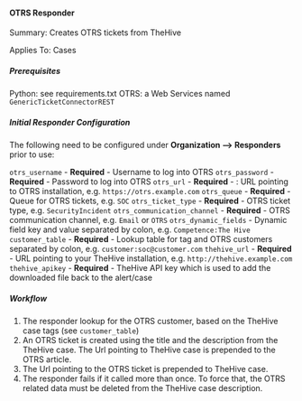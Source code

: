 #### OTRS Responder

Summary: Creates OTRS tickets from TheHive

Applies To: Cases

##### Prerequisites

Python: see requirements.txt
OTRS: a Web Services named `GenericTicketConnectorREST`

##### Initial Responder Configuration

The following need to be configured under **Organization --> Responders** prior to use:

`otrs_username` - **Required** - Username to log into OTRS
`otrs_password` - **Required** - Password to log into OTRS
`otrs_url` - **Required** - : URL pointing to OTRS installation, e.g. `https://otrs.example.com`
`otrs_queue` - **Required** - Queue for OTRS tickets, e.g. `SOC`
`otrs_ticket_type` - **Required** - OTRS ticket type, e.g. `SecurityIncident`
`otrs_communication_channel` - **Required** - OTRS communication channel, e.g. `Email` or `OTRS`
`otrs_dynamic_fields` - Dynamic field key and value separated by colon, e.g. `Competence:The Hive`
`customer_table` - **Required** - Lookup table for tag and OTRS customers separated by colon, e.g. `customer:soc@customer.com`
`thehive_url` - **Required** - URL pointing to your TheHive installation, e.g. `http://thehive.example.com`
`thehive_apikey` - **Required** - TheHive API key which is used to add the downloaded file back to the alert/case 

##### Workflow

1. The responder lookup for the OTRS customer, based on the TheHive case tags (see `customer_table`)
2. An OTRS ticket is created using the title and the description from the TheHive case. The Url pointing to TheHive case is prepended to the OTRS article.
3. The Url pointing to the OTRS ticket is prepended to TheHive case.
4. The responder fails if it called more than once. To force that, the OTRS related data must be deleted from the TheHive case description.
